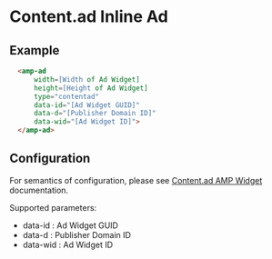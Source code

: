 <!---
Copyright 2015 The AMP HTML Authors. All Rights Reserved.

Licensed under the Apache License, Version 2.0 (the "License");
you may not use this file except in compliance with the License.
You may obtain a copy of the License at

      http://www.apache.org/licenses/LICENSE-2.0

Unless required by applicable law or agreed to in writing, software
distributed under the License is distributed on an "AS-IS" BASIS,
WITHOUT WARRANTIES OR CONDITIONS OF ANY KIND, either express or implied.
See the License for the specific language governing permissions and
limitations under the License.
-->

# Content.ad Inline Ad

## Example

```html
  <amp-ad 
      width=[Width of Ad Widget]
      height=[Height of Ad Widget]
      type="contentad"
      data-id="[Ad Widget GUID]"
      data-d="[Publisher Domain ID]"
      data-wid="[Ad Widget ID]">
  </amp-ad>
```

## Configuration

For semantics of configuration, please see [Content.ad AMP Widget](http://help.content.ad/amp-ad/) documentation.

Supported parameters:

- data-id : Ad Widget GUID
- data-d : Publisher Domain ID
- data-wid : Ad Widget ID